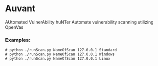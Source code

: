 # Auvant
AUtomated VulnerAbility huNTer
Automate vulnerability scanning utilizing OpenVas
### Examples:
```
# python ./runScan.py NameOfScan 127.0.0.1 Standard
# python ./runScan.py NameOfScan 127.0.0.1 Windows
# python ./runScan.py NameOfScan 127.0.0.1 Linux
```
